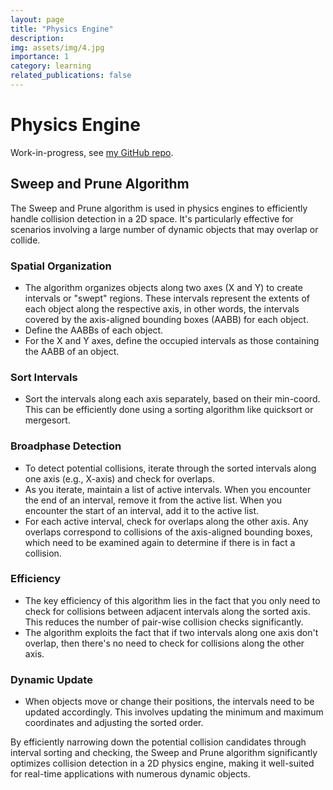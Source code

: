 ```yaml
---
layout: page
title: "Physics Engine"
description:
img: assets/img/4.jpg
importance: 1
category: learning
related_publications: false
---
```


# Physics Engine

Work-in-progress, see [my GitHub repo](https://github.com/eric-lefort/doorknob/).

## Sweep and Prune Algorithm

The Sweep and Prune algorithm is used in physics engines to efficiently handle collision detection in a 2D space. It's particularly effective for scenarios involving a large number of dynamic objects that may overlap or collide.

### Spatial Organization

- The algorithm organizes objects along two axes (X and Y) to create intervals or "swept" regions. These intervals represent the extents of each object along the respective axis, in other words, the intervals covered by the axis-aligned bounding boxes (AABB) for each object.
- Define the AABBs of each object.
- For the X and Y axes, define the occupied intervals as those containing the AABB of an object.

### Sort Intervals

- Sort the intervals along each axis separately, based on their min-coord. This can be efficiently done using a sorting algorithm like quicksort or mergesort.

### Broadphase Detection

- To detect potential collisions, iterate through the sorted intervals along one axis (e.g., X-axis) and check for overlaps.
- As you iterate, maintain a list of active intervals. When you encounter the end of an interval, remove it from the active list. When you encounter the start of an interval, add it to the active list.
- For each active interval, check for overlaps along the other axis. Any overlaps correspond to collisions of the axis-aligned bounding boxes, which need to be examined again to determine if there is in fact a collision.

### Efficiency

- The key efficiency of this algorithm lies in the fact that you only need to check for collisions between adjacent intervals along the sorted axis. This reduces the number of pair-wise collision checks significantly.
- The algorithm exploits the fact that if two intervals along one axis don't overlap, then there's no need to check for collisions along the other axis.

### Dynamic Update

- When objects move or change their positions, the intervals need to be updated accordingly. This involves updating the minimum and maximum coordinates and adjusting the sorted order.

By efficiently narrowing down the potential collision candidates through interval sorting and checking, the Sweep and Prune algorithm significantly optimizes collision detection in a 2D physics engine, making it well-suited for real-time applications with numerous dynamic objects.
